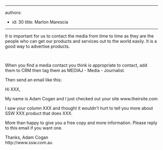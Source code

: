 

---
authors:
  - id: 30
    title: Marlon Marescia
---




<span class='intro'> <p>​It is important for us to contact the media from time to time as they are the people who can get our products and services out to the world easily. It is a good way to advertise products.<br></p>​ </span>

<p>When you find a media contact you think is appropriate to contact, add them to CRM then tag them as MEDIAJ - Media - Journalist.</p><p>Then send an email like this&#58;</p>
<div class="greyBox">
   <p>Hi XXX, </p><p>My name is Adam Cogan and I just checked out your site www.theirsite.com</p><p>I saw your column XXX and thought it wouldn't hurt to tell you more about SSW XXX product​ that does XXX.</p><p>More than happy to give you a free copy and more information. Please reply to this email if you want one.</p><p>Thanks, Adam Cogan<br> http&#58;//www.ssw.com.au</p></div>


